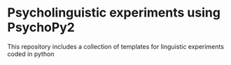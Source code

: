 Psycholinguistic experiments using PsychoPy2
============================================

This repository includes a collection of templates for linguistic experiments coded in python

